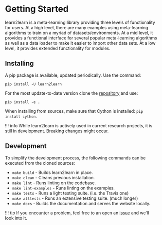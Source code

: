 # Getting Started

learn2learn is a meta-learning library providing three levels of functionality for users.
At a high level, there are many examples using meta-learning algorithms to train
on a myriad of datasets/environments. At a mid level, it provides a functional
interface for several popular meta-learning algorithms as well as a data loader
to make it easier to import other data sets. At a low level, it provides extended
functionality for modules.

## Installing

A pip package is available, updated periodically. Use the command:

```pip install -U learn2learn```

For the most update-to-date version clone the [repository](https://github.com/learnables/learn2learn) and use:

```pip install -e .```

When installing from sources, make sure that Cython is installed: `pip install cython`.

!!! info
    While learn2learn is actively used in current research projects, it is still in development.
    Breaking changes might occur.

## Development

To simplify the development process, the following commands can be executed from the cloned sources:

* `make build` - Builds learn2learn in place.
* `make clean` - Cleans previous installation.
* `make lint` - Runs linting on the codebase.
* `make lint-examples` - Runs linting on the examples.
* `make tests` - Runs a light testing suite. (i.e. the Travis one)
* `make alltests` - Runs an extensive testing suite. (much longer)
* `make docs` - Builds the documentation and serves the website locally.

!!! tip
    If you encounter a problem, feel free to an open an [issue](https://github.com/learnables/learn2learn/issues) 
    and we'll look into it.
